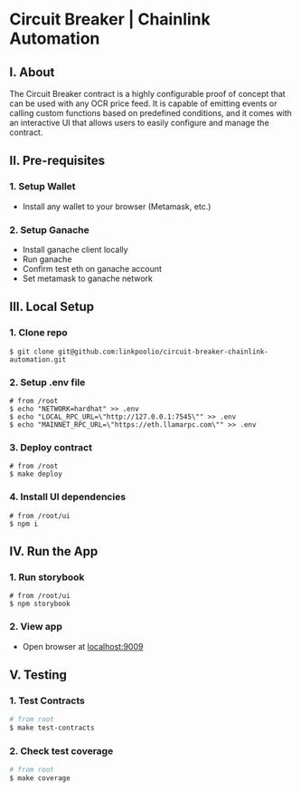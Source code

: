 # Circuit Breaker | Chainlink Automation

## I. About

The Circuit Breaker contract is a highly configurable proof of concept that can be used with any OCR price feed. It is capable of emitting events or calling custom functions based on predefined conditions, and it comes with an interactive UI that allows users to easily configure and manage the contract.

## II. Pre-requisites

### 1. Setup Wallet

- Install any wallet to your browser (Metamask, etc.)

### 2. Setup Ganache

- Install ganache client locally
- Run ganache
- Confirm test eth on ganache account
- Set metamask to ganache network

## III. Local Setup

### 1. Clone repo

```
$ git clone git@github.com:linkpoolio/circuit-breaker-chainlink-automation.git
```

### 2. Setup .env file

```
# from /root
$ echo "NETWORK=hardhat" >> .env
$ echo "LOCAL_RPC_URL=\"http://127.0.0.1:7545\"" >> .env
$ echo "MAINNET_RPC_URL=\"https://eth.llamarpc.com\"" >> .env
```

### 3. Deploy contract

```
# from /root
$ make deploy
```

### 4. Install UI dependencies

```
# from /root/ui
$ npm i
```

## IV. Run the App

### 1. Run storybook

```
# from /root/ui
$ npm storybook
```

### 2. View app

- Open browser at [localhost:9009](localhost:9009)

## V. Testing

### 1. Test Contracts

```bash
# from root
$ make test-contracts
```

### 2. Check test coverage

```bash
# from root
$ make coverage
```
